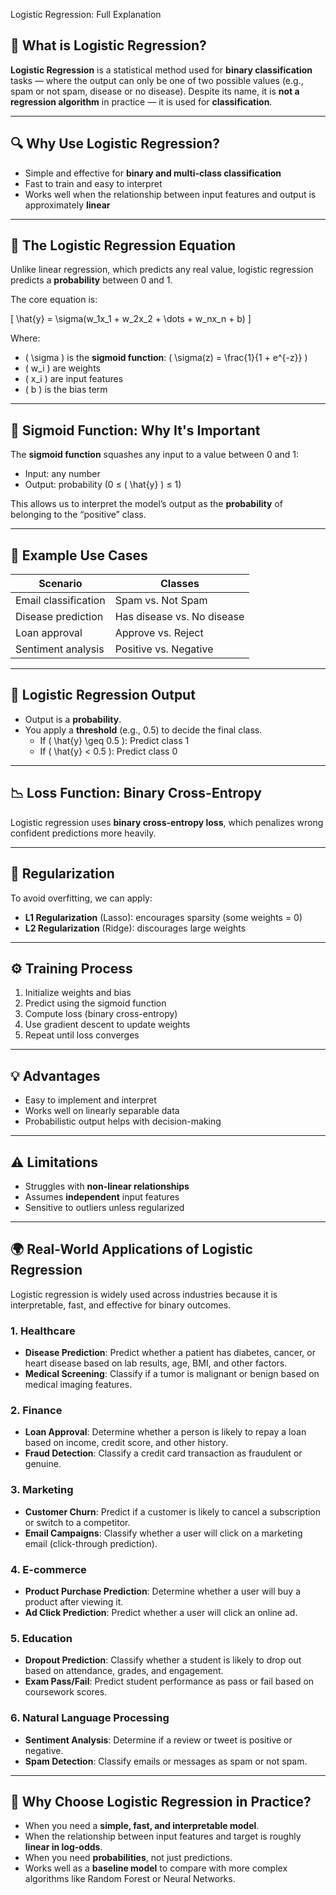 
Logistic Regression: Full Explanation

## 🔹 What is Logistic Regression?

**Logistic Regression** is a statistical method used for **binary classification** tasks — where the output can only be one of two possible values (e.g., spam or not spam, disease or no disease). Despite its name, it is **not a regression algorithm** in practice — it is used for **classification**.

---

## 🔍 Why Use Logistic Regression?

- Simple and effective for **binary and multi-class classification**
- Fast to train and easy to interpret
- Works well when the relationship between input features and output is approximately **linear**

---

## 🧮 The Logistic Regression Equation

Unlike linear regression, which predicts any real value, logistic regression predicts a **probability** between 0 and 1.

The core equation is:

\[
\hat{y} = \sigma(w_1x_1 + w_2x_2 + \dots + w_nx_n + b)
\]

Where:
- \( \sigma \) is the **sigmoid function**: \( \sigma(z) = \\frac{1}{1 + e^{-z}} \)
- \( w_i \) are weights
- \( x_i \) are input features
- \( b \) is the bias term

---

## 🔁 Sigmoid Function: Why It's Important

The **sigmoid function** squashes any input to a value between 0 and 1:

- Input: any number
- Output: probability (0 ≤ \( \hat{y} \) ≤ 1)

This allows us to interpret the model’s output as the **probability** of belonging to the “positive” class.

---

## 🧠 Example Use Cases

| Scenario                          | Classes                         |
|----------------------------------|----------------------------------|
| Email classification             | Spam vs. Not Spam               |
| Disease prediction               | Has disease vs. No disease      |
| Loan approval                    | Approve vs. Reject              |
| Sentiment analysis               | Positive vs. Negative           |

---

## 🧪 Logistic Regression Output

- Output is a **probability**.
- You apply a **threshold** (e.g., 0.5) to decide the final class.
    - If \( \hat{y} \geq 0.5 \): Predict class 1
    - If \( \hat{y} < 0.5 \): Predict class 0

---

## 📉 Loss Function: Binary Cross-Entropy

Logistic regression uses **binary cross-entropy loss**, which penalizes wrong confident predictions more heavily.

---

## 🧰 Regularization

To avoid overfitting, we can apply:

- **L1 Regularization** (Lasso): encourages sparsity (some weights = 0)
- **L2 Regularization** (Ridge): discourages large weights

---

## ⚙️ Training Process

1. Initialize weights and bias
2. Predict using the sigmoid function
3. Compute loss (binary cross-entropy)
4. Use gradient descent to update weights
5. Repeat until loss converges

---

## 💡 Advantages

- Easy to implement and interpret
- Works well on linearly separable data
- Probabilistic output helps with decision-making

---

## ⚠️ Limitations

- Struggles with **non-linear relationships**
- Assumes **independent** input features
- Sensitive to outliers unless regularized

---

## 🌍 Real-World Applications of Logistic Regression

Logistic regression is widely used across industries because it is interpretable, fast, and effective for binary outcomes.

### 1. **Healthcare**
- **Disease Prediction**: Predict whether a patient has diabetes, cancer, or heart disease based on lab results, age, BMI, and other factors.
- **Medical Screening**: Classify if a tumor is malignant or benign based on medical imaging features.

### 2. **Finance**
- **Loan Approval**: Determine whether a person is likely to repay a loan based on income, credit score, and other history.
- **Fraud Detection**: Classify a credit card transaction as fraudulent or genuine.

### 3. **Marketing**
- **Customer Churn**: Predict if a customer is likely to cancel a subscription or switch to a competitor.
- **Email Campaigns**: Classify whether a user will click on a marketing email (click-through prediction).

### 4. **E-commerce**
- **Product Purchase Prediction**: Determine whether a user will buy a product after viewing it.
- **Ad Click Prediction**: Predict whether a user will click an online ad.

### 5. **Education**
- **Dropout Prediction**: Classify whether a student is likely to drop out based on attendance, grades, and engagement.
- **Exam Pass/Fail**: Predict student performance as pass or fail based on coursework scores.

### 6. **Natural Language Processing**
- **Sentiment Analysis**: Determine if a review or tweet is positive or negative.
- **Spam Detection**: Classify emails or messages as spam or not spam.

---

## 📌 Why Choose Logistic Regression in Practice?

- When you need a **simple, fast, and interpretable model**.
- When the relationship between input features and target is roughly **linear in log-odds**.
- When you need **probabilities**, not just predictions.
- Works well as a **baseline model** to compare with more complex algorithms like Random Forest or Neural Networks.
